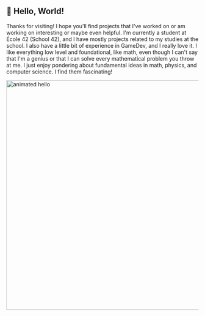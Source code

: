 ## 🚀 **Hello, World!**

Thanks for visiting! I hope you'll find projects that I've worked on or am working on interesting or maybe even helpful. I'm currently a student at École 42 (School 42), and I have mostly projects related to my studies at the school. I also have a little bit of experience in GameDev, and I really love it. I like everything low level and foundational, like math, even though I can't say that I'm a genius or that I can solve every mathematical problem you throw at me. I just enjoy pondering about fundamental ideas in math, physics, and computer science. I find them fascinating!

<img src="https://github.com/Anmol-Baranwal/Cool-GIFs-For-GitHub/assets/74038190/9be4d344-6782-461a-b5a6-32a07bf7b34e" width="600" alt="animated hello">

